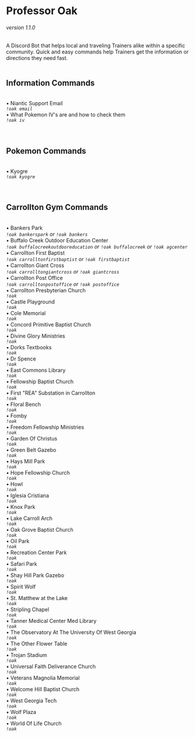 <b><h1>Professor Oak</h1></b>
<h6>version 1.1.0</h6>
A Discord Bot that helps local and traveling Trainers alike within a specific community. Quick and easy commands help Trainers get the information or directions they need fast.
<br><br>
<b><h2>Information Commands</h2></b><br>
&bull; Niantic Support Email<br>
<i><code>!oak email</code></i><br>
&bull; What Pokemon IV's are and how to check them<br>
<i><code>!oak iv</code></i><br>
<br><br>
<b><h2>Pokemon Commands</h2></b><br>
&bull; Kyogre<br>
<i><code>!oak kyogre</code></i><br>
<br><br>
<b><h2>Carrollton Gym Commands</h2></b><br>
&bull; Bankers Park<br>
<i><code>!oak bankerspark</code> or <code>!oak bankers</code></i><br>
&bull; Buffalo Creek Outdoor Education Center<br>
<i><code>!oak buffalocreekoutdooreducation</code> or <code>!oak buffalocreek</code> or <code>!oak agcenter</code></i><br>
&bull; Carrollton First Baptist<br>
<i><code>!oak carrolltonfirstbaptist</code> or <code>!oak firstbaptist</code></i><br>
&bull; Carrollton Giant Cross<br>
<i><code>!oak carrolltongiantcross</code> or <code>!oak giantcross</code></i><br>
&bull; Carrollton Post Office<br>
<i><code>!oak carrolltonpostoffice</code> or <code>!oak postoffice</code></i><br>
&bull; Carrollton Presbyterian Church<br>
<i><code>!oak </code></i><br>
&bull; Castle Playground<br>
<i><code>!oak </code></i><br>
&bull; Cole Memorial<br>
<i><code>!oak </code></i><br>
&bull; Concord Primitive Baptist Church<br>
<i><code>!oak </code></i><br>
&bull; Divine Glory Ministries<br>
<i><code>!oak </code></i><br>
&bull; Dorks Textbooks<br>
<i><code>!oak </code></i><br>
&bull; Dr Spence<br>
<i><code>!oak </code></i><br>
&bull; East Commons Library<br>
<i><code>!oak </code></i><br>
&bull; Fellowship Baptist Church<br>
<i><code>!oak </code></i><br>
&bull; First "REA" Substation in Carrollton<br>
<i><code>!oak </code></i><br>
&bull; Floral Bench<br>
<i><code>!oak </code></i><br>
&bull; Fomby<br>
<i><code>!oak </code></i><br>
&bull; Freedom Fellowship Ministries<br>
<i><code>!oak </code></i><br>
&bull; Garden Of Christus<br>
<i><code>!oak </code></i><br>
&bull; Green Belt Gazebo<br>
<i><code>!oak </code></i><br>
&bull; Hays Mill Park<br>
<i><code>!oak </code></i><br>
&bull; Hope Fellowship Church<br>
<i><code>!oak </code></i><br>
&bull; Howl<br>
<i><code>!oak </code></i><br>
&bull; Iglesia Cristiana<br>
<i><code>!oak </code></i><br>
&bull; Knox Park<br>
<i><code>!oak </code></i><br>
&bull; Lake Carroll Arch<br>
<i><code>!oak </code></i><br>
&bull; Oak Grove Baptist Church<br>
<i><code>!oak </code></i><br>
&bull; Oil Park<br>
<i><code>!oak </code></i><br>
&bull; Recreation Center Park<br>
<i><code>!oak </code></i><br>
&bull; Safari Park<br>
<i><code>!oak </code></i><br>
&bull; Shay Hill Park Gazebo<br>
<i><code>!oak </code></i><br>
&bull; Spirit Wolf<br>
<i><code>!oak </code></i><br>
&bull; St. Matthew at the Lake<br>
<i><code>!oak </code></i><br>
&bull; Stripling Chapel<br>
<i><code>!oak </code></i><br>
&bull; Tanner Medical Center Med Library<br>
<i><code>!oak </code></i><br>
&bull; The Observatory At The University Of West Georgia<br>
<i><code>!oak </code></i><br>
&bull; The Other Flower Table<br>
<i><code>!oak </code></i><br>
&bull; Trojan Stadium<br>
<i><code>!oak </code></i><br>
&bull; Universal Faith Deliverance Church<br>
<i><code>!oak </code></i><br>
&bull; Veterans Magnolia Memorial<br>
<i><code>!oak </code></i><br>
&bull; Welcome Hill Baptist Church<br>
<i><code>!oak </code></i><br>
&bull; West Georgia Tech<br>
<i><code>!oak </code></i><br>
&bull; Wolf Plaza<br>
<i><code>!oak </code></i><br>
&bull; World Of Life Church<br>
<i><code>!oak </code></i><br>
